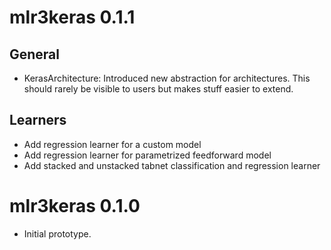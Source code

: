 # mlr3keras 0.1.1

## General
* KerasArchitecture: 
  Introduced new abstraction for architectures.
  This should rarely be visible to users but makes stuff easier to extend.

## Learners
* Add regression learner for a custom model
* Add regression learner for parametrized feedforward model
* Add stacked and unstacked tabnet classification and regression learner


# mlr3keras 0.1.0

* Initial prototype.
